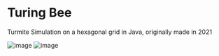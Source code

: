 # Turing Bee
Turmite Simulation on a hexagonal grid in Java, originally made in 2021

![image](https://user-images.githubusercontent.com/100433458/220408043-6091cb51-9fbf-4290-b1a1-6d109f054a06.png)
![image](https://user-images.githubusercontent.com/100433458/220408271-0c2dadb0-595f-4f20-bcc4-dedf6bdd03d5.png)
